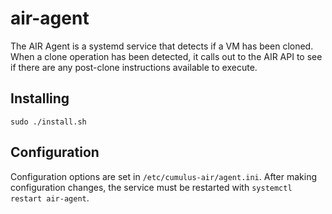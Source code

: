 # air-agent

The AIR Agent is a systemd service that detects if a VM has been cloned. When a clone operation has been detected, it calls out to the AIR API to see if there are any post-clone instructions available to execute.

## Installing

`sudo ./install.sh`

## Configuration

Configuration options are set in `/etc/cumulus-air/agent.ini`. After making configuration changes, the service must be restarted with `systemctl restart air-agent`.
